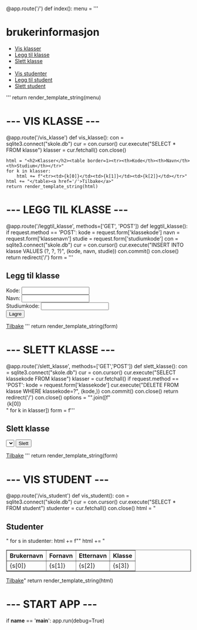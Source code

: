 

@app.route('/')
def index():
    menu = '''
    <h1>brukerinformasjon</h1>
    <ul>
        <li><a href="/vis_klasse">Vis klasser</a></li>
        <li><a href="/leggtil_klasse">Legg til klasse</a></li>
        <li><a href="/slett_klasse">Slett klasse</a></li>
        <li><br></li>
        <li><a href="/vis_student">Vis studenter</a></li>
        <li><a href="/leggtil_student">Legg til student</a></li>
        <li><a href="/slett_student">Slett student</a></li>
    </ul>
    '''
    return render_template_string(menu)

# --- VIS KLASSE ---
@app.route('/vis_klasse')
def vis_klasse():
    con = sqlite3.connect("skole.db")
    cur = con.cursor()
    cur.execute("SELECT * FROM klasse")
    klasser = cur.fetchall()
    con.close()

    html = "<h2>Klasser</h2><table border=1><tr><th>Kode</th><th>Navn</th><th>Studium</th></tr>"
    for k in klasser:
        html += f"<tr><td>{k[0]}</td><td>{k[1]}</td><td>{k[2]}</td></tr>"
    html += "</table><a href='/'>Tilbake</a>"
    return render_template_string(html)

# --- LEGG TIL KLASSE ---
@app.route('/leggtil_klasse', methods=['GET', 'POST'])
def leggtil_klasse():
    if request.method == 'POST':
        kode = request.form['klassekode']
        navn = request.form['klassenavn']
        studie = request.form['studiumkode']
        con = sqlite3.connect("skole.db")
        cur = con.cursor()
        cur.execute("INSERT INTO klasse VALUES (?, ?, ?)", (kode, navn, studie))
        con.commit()
        con.close()
        return redirect('/')
    form = '''
    <h2>Legg til klasse</h2>
    <form method="post">
        Kode: <input name="klassekode"><br>
        Navn: <input name="klassenavn"><br>
        Studiumkode: <input name="studiumkode"><br>
        <input type="submit" value="Lagre">
    </form>
    <a href="/">Tilbake</a>
    '''
    return render_template_string(form)

# --- SLETT KLASSE ---
@app.route('/slett_klasse', methods=['GET','POST'])
def slett_klasse():
    con = sqlite3.connect("skole.db")
    cur = con.cursor()
    cur.execute("SELECT klassekode FROM klasse")
    klasser = cur.fetchall()
    if request.method == 'POST':
        kode = request.form['klassekode']
        cur.execute("DELETE FROM klasse WHERE klassekode=?", (kode,))
        con.commit()
        con.close()
        return redirect('/')
    con.close()
    options = "".join([f"<option value='{k[0]}'>{k[0]}</option>" for k in klasser])
    form = f'''
    <h2>Slett klasse</h2>
    <form method="post">
        <select name="klassekode">{options}</select>
        <input type="submit" value="Slett">
    </form>
    <a href="/">Tilbake</a>
    '''
    return render_template_string(form)

# --- VIS STUDENT ---
@app.route('/vis_student')
def vis_student():
    con = sqlite3.connect("skole.db")
    cur = con.cursor()
    cur.execute("SELECT * FROM student")
    studenter = cur.fetchall()
    con.close()
    html = "<h2>Studenter</h2><table border=1><tr><th>Brukernavn</th><th>Fornavn</th><th>Etternavn</th><th>Klasse</th></tr>"
    for s in studenter:
        html += f"<tr><td>{s[0]}</td><td>{s[1]}</td><td>{s[2]}</td><td>{s[3]}</td></tr>"
    html += "</table><a href='/'>Tilbake</a>"
    return render_template_string(html)

# --- START APP ---
if __name__ == '__main__':
    app.run(debug=True)
